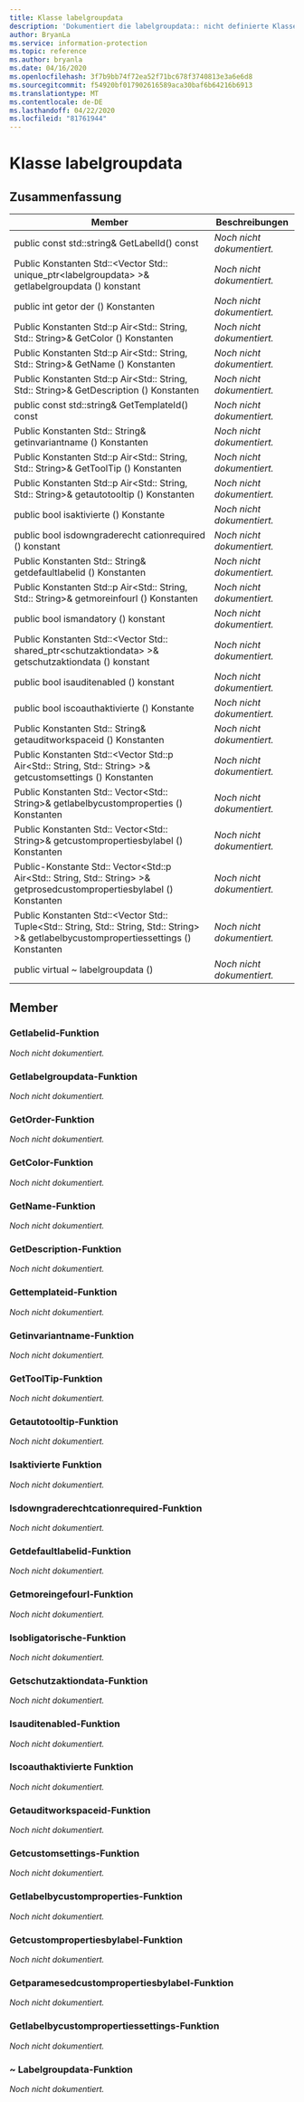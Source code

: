 ```yaml
---
title: Klasse labelgroupdata
description: 'Dokumentiert die labelgroupdata:: nicht definierte Klasse des Microsoft Information Protection (MIP) SDK.'
author: BryanLa
ms.service: information-protection
ms.topic: reference
ms.author: bryanla
ms.date: 04/16/2020
ms.openlocfilehash: 3f7b9bb74f72ea52f71bc678f3740813e3a6e6d8
ms.sourcegitcommit: f54920bf017902616589aca30baf6b64216b6913
ms.translationtype: MT
ms.contentlocale: de-DE
ms.lasthandoff: 04/22/2020
ms.locfileid: "81761944"
---
```

# <a name="class-labelgroupdata"></a>Klasse labelgroupdata 
  
## <a name="summary"></a>Zusammenfassung
 Member                        | Beschreibungen                                
--------------------------------|---------------------------------------------
public const std::string& GetLabelId() const  | _Noch nicht dokumentiert._
Public Konstanten Std::\<Vector Std:: unique_ptr\<labelgroupdata\> \>& getlabelgroupdata () konstant  | _Noch nicht dokumentiert._
public int getor der () Konstanten  | _Noch nicht dokumentiert._
Public Konstanten Std::p Air\<Std:: String, Std:: String\>& GetColor () Konstanten  | _Noch nicht dokumentiert._
Public Konstanten Std::p Air\<Std:: String, Std:: String\>& GetName () Konstanten  | _Noch nicht dokumentiert._
Public Konstanten Std::p Air\<Std:: String, Std:: String\>& GetDescription () Konstanten  | _Noch nicht dokumentiert._
public const std::string& GetTemplateId() const  | _Noch nicht dokumentiert._
Public Konstanten Std:: String& getinvariantname () Konstanten  | _Noch nicht dokumentiert._
Public Konstanten Std::p Air\<Std:: String, Std:: String\>& GetToolTip () Konstanten  | _Noch nicht dokumentiert._
Public Konstanten Std::p Air\<Std:: String, Std:: String\>& getautotooltip () Konstanten  | _Noch nicht dokumentiert._
public bool isaktivierte () Konstante  | _Noch nicht dokumentiert._
public bool isdowngraderecht cationrequired () konstant  | _Noch nicht dokumentiert._
Public Konstanten Std:: String& getdefaultlabelid () Konstanten  | _Noch nicht dokumentiert._
Public Konstanten Std::p Air\<Std:: String, Std:: String\>& getmoreinfourl () Konstanten  | _Noch nicht dokumentiert._
public bool ismandatory () konstant  | _Noch nicht dokumentiert._
Public Konstanten Std::\<Vector Std:: shared_ptr\<schutzaktiondata\> \>& getschutzaktiondata () konstant  | _Noch nicht dokumentiert._
public bool isauditenabled () konstant  | _Noch nicht dokumentiert._
public bool iscoauthaktivierte () Konstante  | _Noch nicht dokumentiert._
Public Konstanten Std:: String& getauditworkspaceid () Konstanten  | _Noch nicht dokumentiert._
Public Konstanten Std::\<Vector Std::p Air\<Std:: String, Std:: String\> \>& getcustomsettings () Konstanten  | _Noch nicht dokumentiert._
Public Konstanten Std:: Vector\<Std:: String\>& getlabelbycustomproperties () Konstanten  | _Noch nicht dokumentiert._
Public Konstanten Std:: Vector\<Std:: String\>& getcustompropertiesbylabel () Konstanten  | _Noch nicht dokumentiert._
Public-Konstante Std:: Vector\<Std::p Air\<Std:: String, Std:: String\> \>& getprosedcustompropertiesbylabel () Konstanten  | _Noch nicht dokumentiert._
Public Konstanten Std::\<Vector Std:: Tuple\<Std:: String, Std:: String, Std:: String\> \>& getlabelbycustompropertiessettings () Konstanten  | _Noch nicht dokumentiert._
public virtual ~ labelgroupdata ()  | _Noch nicht dokumentiert._
  
## <a name="members"></a>Member
  
### <a name="getlabelid-function"></a>Getlabelid-Funktion
_Noch nicht dokumentiert._

  
### <a name="getlabelgroupdata-function"></a>Getlabelgroupdata-Funktion
_Noch nicht dokumentiert._

  
### <a name="getorder-function"></a>GetOrder-Funktion
_Noch nicht dokumentiert._

  
### <a name="getcolor-function"></a>GetColor-Funktion
_Noch nicht dokumentiert._

  
### <a name="getname-function"></a>GetName-Funktion
_Noch nicht dokumentiert._

  
### <a name="getdescription-function"></a>GetDescription-Funktion
_Noch nicht dokumentiert._

  
### <a name="gettemplateid-function"></a>Gettemplateid-Funktion
_Noch nicht dokumentiert._

  
### <a name="getinvariantname-function"></a>Getinvariantname-Funktion
_Noch nicht dokumentiert._

  
### <a name="gettooltip-function"></a>GetToolTip-Funktion
_Noch nicht dokumentiert._

  
### <a name="getautotooltip-function"></a>Getautotooltip-Funktion
_Noch nicht dokumentiert._

  
### <a name="isenabled-function"></a>Isaktivierte Funktion
_Noch nicht dokumentiert._

  
### <a name="isdowngradejustificationrequired-function"></a>Isdowngraderechtcationrequired-Funktion
_Noch nicht dokumentiert._

  
### <a name="getdefaultlabelid-function"></a>Getdefaultlabelid-Funktion
_Noch nicht dokumentiert._

  
### <a name="getmoreinfourl-function"></a>Getmoreingefourl-Funktion
_Noch nicht dokumentiert._

  
### <a name="ismandatory-function"></a>Isobligatorische-Funktion
_Noch nicht dokumentiert._

  
### <a name="getprotectionactiondata-function"></a>Getschutzaktiondata-Funktion
_Noch nicht dokumentiert._

  
### <a name="isauditenabled-function"></a>Isauditenabled-Funktion
_Noch nicht dokumentiert._

  
### <a name="iscoauthenabled-function"></a>Iscoauthaktivierte Funktion
_Noch nicht dokumentiert._

  
### <a name="getauditworkspaceid-function"></a>Getauditworkspaceid-Funktion
_Noch nicht dokumentiert._

  
### <a name="getcustomsettings-function"></a>Getcustomsettings-Funktion
_Noch nicht dokumentiert._

  
### <a name="getlabelbycustomproperties-function"></a>Getlabelbycustomproperties-Funktion
_Noch nicht dokumentiert._

  
### <a name="getcustompropertiesbylabel-function"></a>Getcustompropertiesbylabel-Funktion
_Noch nicht dokumentiert._

  
### <a name="getparsedcustompropertiesbylabel-function"></a>Getparamesedcustompropertiesbylabel-Funktion
_Noch nicht dokumentiert._

  
### <a name="getlabelbycustompropertiessettings-function"></a>Getlabelbycustompropertiessettings-Funktion
_Noch nicht dokumentiert._

  
### <a name="labelgroupdata-function"></a>~ Labelgroupdata-Funktion
_Noch nicht dokumentiert._
